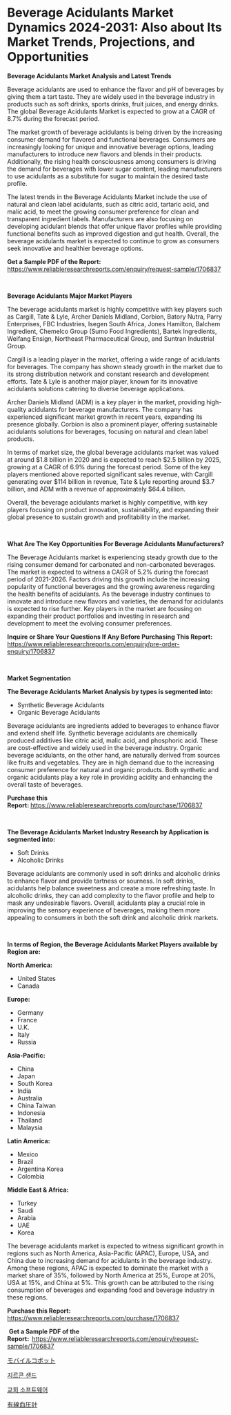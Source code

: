 <p><h1>Beverage Acidulants Market Dynamics 2024-2031: Also about Its Market Trends, Projections, and Opportunities</h1></p><p><strong>Beverage Acidulants Market Analysis and Latest Trends</strong></p>
<p><p>Beverage acidulants are used to enhance the flavor and pH of beverages by giving them a tart taste. They are widely used in the beverage industry in products such as soft drinks, sports drinks, fruit juices, and energy drinks. The global Beverage Acidulants Market is expected to grow at a CAGR of 8.7% during the forecast period.</p><p>The market growth of beverage acidulants is being driven by the increasing consumer demand for flavored and functional beverages. Consumers are increasingly looking for unique and innovative beverage options, leading manufacturers to introduce new flavors and blends in their products. Additionally, the rising health consciousness among consumers is driving the demand for beverages with lower sugar content, leading manufacturers to use acidulants as a substitute for sugar to maintain the desired taste profile.</p><p>The latest trends in the Beverage Acidulants Market include the use of natural and clean label acidulants, such as citric acid, tartaric acid, and malic acid, to meet the growing consumer preference for clean and transparent ingredient labels. Manufacturers are also focusing on developing acidulant blends that offer unique flavor profiles while providing functional benefits such as improved digestion and gut health. Overall, the beverage acidulants market is expected to continue to grow as consumers seek innovative and healthier beverage options.</p></p>
<p><strong>Get a Sample PDF of the Report:&nbsp;</strong> <a href="https://www.reliableresearchreports.com/enquiry/request-sample/1706837">https://www.reliableresearchreports.com/enquiry/request-sample/1706837</a></p>
<p>&nbsp;</p>
<p><strong>Beverage Acidulants Major Market Players</strong></p>
<p><p>The beverage acidulants market is highly competitive with key players such as Cargill, Tate & Lyle, Archer Daniels Midland, Corbion, Batory Nutra, Parry Enterprises, FBC Industries, Isegen South Africa, Jones Hamilton, Balchem Ingredient, Chemelco Group (Sumo Food Ingredients), Bartek Ingredients, Weifang Ensign, Northeast Pharmaceutical Group, and Suntran Industrial Group.</p><p>Cargill is a leading player in the market, offering a wide range of acidulants for beverages. The company has shown steady growth in the market due to its strong distribution network and constant research and development efforts. Tate & Lyle is another major player, known for its innovative acidulants solutions catering to diverse beverage applications.</p><p>Archer Daniels Midland (ADM) is a key player in the market, providing high-quality acidulants for beverage manufacturers. The company has experienced significant market growth in recent years, expanding its presence globally. Corbion is also a prominent player, offering sustainable acidulants solutions for beverages, focusing on natural and clean label products.</p><p>In terms of market size, the global beverage acidulants market was valued at around $1.8 billion in 2020 and is expected to reach $2.5 billion by 2025, growing at a CAGR of 6.9% during the forecast period. Some of the key players mentioned above reported significant sales revenue, with Cargill generating over $114 billion in revenue, Tate & Lyle reporting around $3.7 billion, and ADM with a revenue of approximately $64.4 billion.</p><p>Overall, the beverage acidulants market is highly competitive, with key players focusing on product innovation, sustainability, and expanding their global presence to sustain growth and profitability in the market.</p></p>
<p>&nbsp;</p>
<p><strong>What Are The Key Opportunities For Beverage Acidulants Manufacturers?</strong></p>
<p><p>The Beverage Acidulants market is experiencing steady growth due to the rising consumer demand for carbonated and non-carbonated beverages. The market is expected to witness a CAGR of 5.2% during the forecast period of 2021-2026. Factors driving this growth include the increasing popularity of functional beverages and the growing awareness regarding the health benefits of acidulants. As the beverage industry continues to innovate and introduce new flavors and varieties, the demand for acidulants is expected to rise further. Key players in the market are focusing on expanding their product portfolios and investing in research and development to meet the evolving consumer preferences.</p></p>
<p><strong>Inquire or Share Your Questions If Any Before Purchasing This Report:</strong> <a href="https://www.reliableresearchreports.com/enquiry/pre-order-enquiry/1706837">https://www.reliableresearchreports.com/enquiry/pre-order-enquiry/1706837</a></p>
<p>&nbsp;</p>
<p><strong>Market Segmentation</strong></p>
<p><strong>The Beverage Acidulants Market Analysis by types is segmented into:</strong></p>
<p><ul><li>Synthetic Beverage Acidulants</li><li>Organic Beverage Acidulants</li></ul></p>
<p><p>Beverage acidulants are ingredients added to beverages to enhance flavor and extend shelf life. Synthetic beverage acidulants are chemically produced additives like citric acid, malic acid, and phosphoric acid. These are cost-effective and widely used in the beverage industry. Organic beverage acidulants, on the other hand, are naturally derived from sources like fruits and vegetables. They are in high demand due to the increasing consumer preference for natural and organic products. Both synthetic and organic acidulants play a key role in providing acidity and enhancing the overall taste of beverages.</p></p>
<p><strong>Purchase this Report:&nbsp;</strong><a href="https://www.reliableresearchreports.com/purchase/1706837">https://www.reliableresearchreports.com/purchase/1706837</a></p>
<p>&nbsp;</p>
<p><strong>The Beverage Acidulants Market Industry Research by Application is segmented into:</strong></p>
<p><ul><li>Soft Drinks</li><li>Alcoholic Drinks</li></ul></p>
<p><p>Beverage acidulants are commonly used in soft drinks and alcoholic drinks to enhance flavor and provide tartness or sourness. In soft drinks, acidulants help balance sweetness and create a more refreshing taste. In alcoholic drinks, they can add complexity to the flavor profile and help to mask any undesirable flavors. Overall, acidulants play a crucial role in improving the sensory experience of beverages, making them more appealing to consumers in both the soft drink and alcoholic drink markets.</p></p>
<p>&nbsp;</p>
<p><strong>In terms of Region, the Beverage Acidulants Market Players available by Region are:</strong></p>
<p>
    <p> <strong> North America: </strong>
        <ul>
            <li>United States</li>
            <li>Canada</li>
        </ul>
        </p> 
    <p> <strong> Europe: </strong>
        <ul>
            <li>Germany</li>
            <li>France</li>
            <li>U.K.</li>
            <li>Italy</li>
            <li>Russia</li>
        </ul>
        </p> 
    <p> <strong> Asia-Pacific: </strong>
        <ul>
            <li>China</li>
            <li>Japan</li>
            <li>South Korea</li>
            <li>India</li>
            <li>Australia</li>
            <li>China Taiwan</li>
            <li>Indonesia</li>
            <li>Thailand</li>
            <li>Malaysia</li>
        </ul>
        </p> 
    <p> <strong> Latin America: </strong>
        <ul>
            <li>Mexico</li>
            <li>Brazil</li>
            <li>Argentina Korea</li>
            <li>Colombia</li>
        </ul>
        </p> 
    <p> <strong> Middle East & Africa: </strong>
        <ul>
            <li>Turkey</li>
            <li>Saudi</li>
            <li>Arabia</li>
            <li>UAE</li>
            <li>Korea</li>
        </ul>
    </p>
    </p>
<p><p>The beverage acidulants market is expected to witness significant growth in regions such as North America, Asia-Pacific (APAC), Europe, USA, and China due to increasing demand for acidulants in the beverage industry. Among these regions, APAC is expected to dominate the market with a market share of 35%, followed by North America at 25%, Europe at 20%, USA at 15%, and China at 5%. This growth can be attributed to the rising consumption of beverages and expanding food and beverage industry in these regions.</p></p>
<p><strong>Purchase this Report: </strong><a href="https://www.reliableresearchreports.com/purchase/1706837">https://www.reliableresearchreports.com/purchase/1706837</a></p>
<p>&nbsp;<strong>Get a Sample PDF of the Report:&nbsp;&nbsp;</strong><a href="https://www.reliableresearchreports.com/enquiry/request-sample/1706837">https://www.reliableresearchreports.com/enquiry/request-sample/1706837</a></p>
<p><strong></strong></p>
<p><p><a href="https://medium.com/@michaelerde565/%E3%83%A2%E3%83%90%E3%82%A4%E3%83%AB%E3%82%B3%E3%83%9C%E3%83%83%E3%83%88%E5%B8%82%E5%A0%B4%E3%83%AC%E3%83%9D%E3%83%BC%E3%83%88%E3%81%AF-%E3%81%93%E3%81%AE%E5%B8%82%E5%A0%B4%E3%81%AE%E6%9C%80%E6%96%B0%E3%81%AE%E3%83%88%E3%83%AC%E3%83%B3%E3%83%89%E3%81%A8%E6%88%90%E9%95%B7%E6%A9%9F%E4%BC%9A%E3%82%92%E6%98%8E%E3%82%89%E3%81%8B%E3%81%AB%E3%81%97%E3%81%A6%E3%81%84%E3%81%BE%E3%81%99-a3e5e1b39d9a">モバイルコボット</a></p><p><a href="https://medium.com/@munchkin678568/%EC%A7%80%EB%A5%B4%EC%BD%98-%EC%82%AC%EC%9D%B4%EC%A6%88-%EC%8B%9C%EC%9E%A5-%EC%8B%9C%EC%9E%A5-%EC%A0%84%EB%A7%9D-%EB%B0%8F-%EC%8B%9C%EC%9E%A5-%EC%98%88%EC%B8%A1-2024%EB%85%84%EB%B6%80%ED%84%B0-2031%EB%85%84%EA%B9%8C%EC%A7%80-658f7671858c">지르콘 샌드</a></p><p><a href="https://medium.com/@alexemumu2022/%EA%B5%90%ED%9A%8C-%EC%86%8C%ED%94%84%ED%8A%B8%EC%9B%A8%EC%96%B4-%EC%8B%9C%EC%9E%A5%EC%9D%80-%EC%8B%9C%EC%9E%A5-%EC%A0%90%EC%9C%A0%EC%9C%A8-%EA%B7%9C%EB%AA%A8-%EB%B0%8F-2031%EB%85%84%EA%B9%8C%EC%A7%80%EC%9D%98-%EC%98%88%EC%B8%A1%EC%97%90-%EC%B4%88%EC%A0%90%EC%9D%84-%EB%A7%9E%EC%B6%94%EA%B3%A0-%EC%9E%88%EC%8A%B5%EB%8B%88%EB%8B%A4-601a7a6ef2b3">교회 소프트웨어</a></p><p><a href="https://medium.com/@isabeleterson7845/%E6%9C%89%E7%B7%9A%E8%A1%80%E5%9C%A7%E8%A8%88%E5%B8%82%E5%A0%B4%E8%A6%8F%E6%A8%A1-cagr-%E3%83%88%E3%83%AC%E3%83%B3%E3%83%892024-2030-0507cdc10a72">有線血圧計</a></p></p>